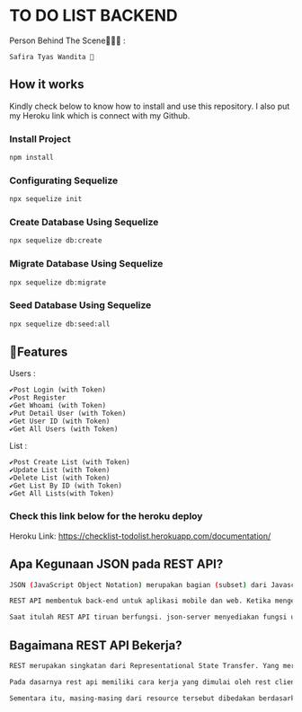 # TO DO LIST BACKEND

Person Behind The Scene👨‍👧‍👧 :

```
Safira Tyas Wandita 👩
```
## How it works
Kindly check below to know how to install and use this repository. I also put my Heroku link which is connect with my Github.

### Install Project
```sh
npm install
```
### Configurating Sequelize
```sh
npx sequelize init
```
### Create Database Using Sequelize
```sh
npx sequelize db:create
```
### Migrate Database Using Sequelize
```sh
npx sequelize db:migrate
```
### Seed Database Using Sequelize
```sh
npx sequelize db:seed:all
```

## 🚀Features

Users :
```
✔️Post Login (with Token)
✔️Post Register
✔️Get Whoami (with Token)
✔️Put Detail User (with Token)
✔️Get User ID (with Token)
✔️Get All Users (with Token)
```
List :
```
✔️Post Create List (with Token)
✔️Update List (with Token)
✔️Delete List (with Token)
✔️Get List By ID (with Token)
✔️Get All Lists(with Token)
```
### Check this link below for the heroku deploy

Heroku Link: https://checklist-todolist.herokuapp.com/documentation/

## Apa Kegunaan JSON pada REST API?
```sh
JSON (JavaScript Object Notation) merupakan bagian (subset) dari Javascript yang digunakan untuk pertukaran dan penyimpanan data. 

REST API membentuk back-end untuk aplikasi mobile dan web. Ketika mengembangkan aplikasi, kadang-kadang kita tidak memiliki REST API yang siap digunakan untuk tujuan pengembangan. Untuk melihat mobile atau web app beraksi, kita memerlukan server yang melempar beberapa data JSON dummy.

Saat itulah REST API tiruan berfungsi. json-server menyediakan fungsi untuk mendirikan sebuah server REST API tiruan.
```

## Bagaimana REST API Bekerja?

```sh
REST merupakan singkatan dari Representational State Transfer. Yang merupakan gaya arsitektur untuk merancang aplikasi yang saling terhubung. Dengan menggunakan HTTP sederhana untuk memungkinkan komunikasi antar mesin. Jadi, alih-alih menggunakan URL untuk memanipulasi beberapa informasi pengguna, REST mengirimkan permintaan HTTP seperti GET, POST, DELETE, dll ke URL untuk memanipulasi data.

Pada dasarnya rest api memiliki cara kerja yang dimulai oleh rest client yang mana bagian tersebut akan melakukan akses data atau resource pada rest server.

Sementara itu, masing-masing dari resource tersebut dibedakan berdasarkan pada Global ID atau URIs yaitu Universal Resource Identifier. Karena itulah data yang diberikan oleh rest server itu tadi pun dapat berupa format text, XML, atau bahkan JSON. 
```